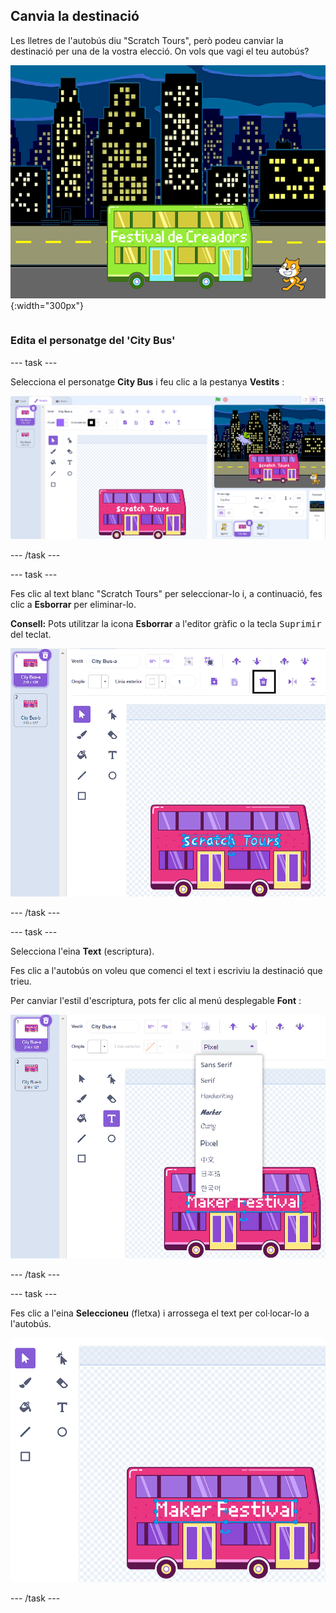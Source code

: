 ## Canvia la destinació

<div style="display: flex; flex-wrap: wrap">
<div style="flex-basis: 200px; flex-grow: 1; margin-right: 15px;">
Les lletres de l'autobús diu "Scratch Tours", però podeu canviar la destinació per una de la vostra elecció. On vols que vagi el teu autobús?  
</div>
<div>

![L'autobús amb el text "Festival de creadors".](images/maker-bus.png){:width="300px"}

</div>
</div>

### Edita el personatge del 'City Bus'

--- task ---

Selecciona el personatge **City Bus** i feu clic a la pestanya **Vestits** :

![El vestit a l'editor gràfic.](images/costumes-bus-sprite-highlighted.png)

--- /task ---

--- task ---

Fes clic al text blanc "Scratch Tours" per seleccionar-lo i, a continuació, fes clic a **Esborrar** per eliminar-lo.

**Consell:** Pots utilitzar la icona **Esborrar** a l'editor gràfic o la tecla <kbd>Suprimir</kbd> del teclat.

![El text de l'autobús i la icona Suprimeix ressaltats.](images/bus-delete-text.png)

--- /task ---

--- task ---

Selecciona l'eina **Text** (escriptura).

Fes clic a l'autobús on voleu que comenci el text i escriviu la destinació que trieu.

Per canviar l'estil d'escriptura, pots fer clic al menú desplegable **Font** :

![El menú "Font de lletra" seleccionat a la part superior central de l'editor de gràfic.](images/bus-text-font.png)

--- /task ---

--- task ---

Fes clic a l'eina **Seleccioneu** (fletxa) i arrossega el text per col·locar-lo a l'autobús.

![El text de l'autobús i l'eina  de selecció ressaltats.](images/bus-destination-centered.png)

--- /task ---

